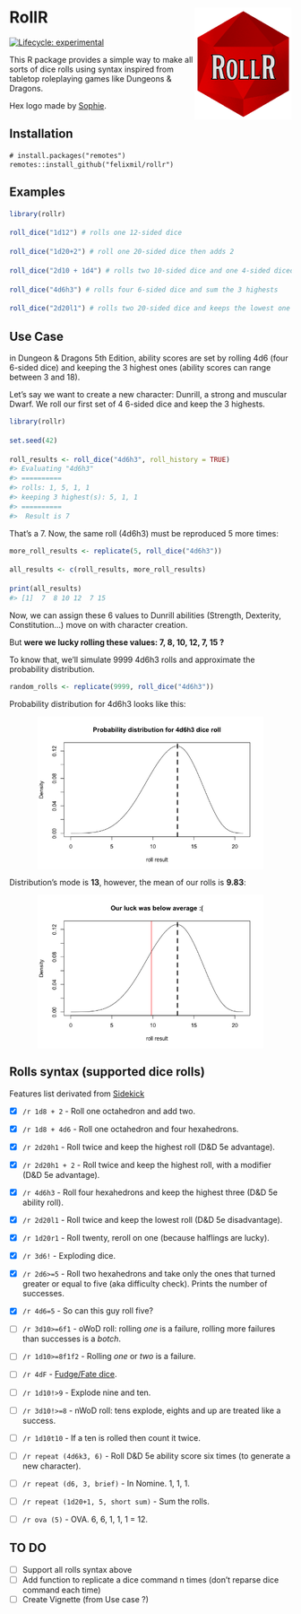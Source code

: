 
<!-- README.md is generated from README.Rmd. Please edit that file -->

# RollR <img src='man/figures/logo.png' align="right" height="200" />

<!-- badges: start -->

[![Lifecycle:
experimental](https://img.shields.io/badge/lifecycle-experimental-orange.svg)](https://www.tidyverse.org/lifecycle/#experimental)
<!-- badges: end -->

This R package provides a simple way to make all sorts of dice rolls
using syntax inspired from tabletop roleplaying games like Dungeons &
Dragons.

Hex logo made by [Sophie](sophie1000.com).

## Installation

    # install.packages("remotes")
    remotes::install_github("felixmil/rollr")

## Examples

``` r
library(rollr)

roll_dice("1d12") # rolls one 12-sided dice

roll_dice("1d20+2") # roll one 20-sided dice then adds 2

roll_dice("2d10 + 1d4") # rolls two 10-sided dice and one 4-sided diced and sums their results 

roll_dice("4d6h3") # rolls four 6-sided dice and sum the 3 highests

roll_dice("2d20l1") # rolls two 20-sided dice and keeps the lowest one
```

## Use Case

in Dungeon & Dragons 5th Edition, ability scores are set by rolling 4d6
(four 6-sided dice) and keeping the 3 highest ones (ability scores can
range between 3 and 18).

Let’s say we want to create a new character: Dunrill, a strong and
muscular Dwarf. We roll our first set of 4 6-sided dice and keep the 3
highests.

``` r
library(rollr)

set.seed(42)

roll_results <- roll_dice("4d6h3", roll_history = TRUE) 
#> Evaluating "4d6h3" 
#> ==========
#> rolls: 1, 5, 1, 1
#> keeping 3 highest(s): 5, 1, 1
#> ==========
#>  Result is 7
```

That’s a 7. Now, the same roll (4d6h3) must be reproduced 5 more times:

``` r
more_roll_results <- replicate(5, roll_dice("4d6h3"))

all_results <- c(roll_results, more_roll_results)

print(all_results)
#> [1]  7  8 10 12  7 15
```

Now, we can assign these 6 values to Dunrill abilities (Strength,
Dexterity, Constitution…) move on with character creation.

But **were we lucky rolling these values: 7, 8, 10, 12, 7, 15 ?**

To know that, we’ll simulate 9999 4d6h3 rolls and approximate the
probability distribution.

``` r
random_rolls <- replicate(9999, roll_dice("4d6h3"))
```

Probability distribution for 4d6h3 looks like this:

<img src="man/figures/README-unnamed-chunk-6-1.png" width="80%" style="display: block; margin: auto;" />

Distribution’s mode is **13**, however, the mean of our rolls is
**9.83**:

<img src="man/figures/README-unnamed-chunk-7-1.png" width="80%" style="display: block; margin: auto;" />

## Rolls syntax (supported dice rolls)

Features list derivated from
[Sidekick](https://github.com/ArtemGr/Sidekick)

  - [x] `/r 1d8 + 2` - Roll one octahedron and add two.

  - [x] `/r 1d8 + 4d6` - Roll one octahedron and four hexahedrons.

  - [x] `/r 2d20h1` - Roll twice and keep the highest roll (D\&D 5e
    advantage).

  - [x] `/r 2d20h1 + 2` - Roll twice and keep the highest roll, with a
    modifier (D\&D 5e advantage).

  - [x] `/r 4d6h3` - Roll four hexahedrons and keep the highest three
    (D\&D 5e ability roll).

  - [x] `/r 2d20l1` - Roll twice and keep the lowest roll (D\&D 5e
    disadvantage).

  - [x] `/r 1d20r1` - Roll twenty, reroll on one (because halflings are
    lucky).

  - [x] `/r 3d6!` - Exploding dice.

  - [x] `/r 2d6>=5` - Roll two hexahedrons and take only the ones that
    turned greater or equal to five (aka difficulty check). Prints the
    number of successes.

  - [x] `/r 4d6=5` - So can this guy roll five?

  - [ ] `/r 3d10>=6f1` - oWoD roll: rolling *one* is a failure, rolling
    more failures than successes is a *botch*.

  - [ ] `/r 1d10>=8f1f2` - Rolling *one* or *two* is a failure.

  - [ ] `/r 4dF` - [Fudge/Fate
    dice](http://rpg.stackexchange.com/questions/1765/what-game-circumstance-uses-fudge-dice).

  - [ ] `/r 1d10!>9` - Explode nine and ten.

  - [ ] `/r 3d10!>=8` - nWoD roll: tens explode, eights and up are
    treated like a success.

  - [ ] `/r 1d10t10` - If a ten is rolled then count it twice.

  - [ ] `/r repeat (4d6k3, 6)` - Roll D\&D 5e ability score six times
    (to generate a new character).

  - [ ] `/r repeat (d6, 3, brief)` - In Nomine. 1, 1, 1.

  - [ ] `/r repeat (1d20+1, 5, short sum)` - Sum the rolls.

  - [ ] `/r ova (5)` - OVA. 6, 6, 1, 1, 1 = 12.

## TO DO

  - [ ] Support all rolls syntax above
  - [ ] Add function to replicate a dice command n times (don’t reparse
    dice command each time)
  - [ ] Create Vignette (from Use case ?)
